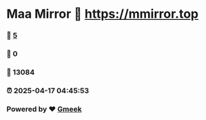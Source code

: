# Maa Mirror :link: https://mmirror.top 
### :page_facing_up: [5](https://mmirror.top/tag.html) 
### :speech_balloon: 0 
### :hibiscus: 13084 
### :alarm_clock: 2025-04-17 04:45:53 
### Powered by :heart: [Gmeek](https://github.com/Meekdai/Gmeek)
